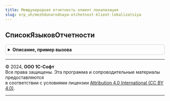 ```yaml
---
title: Международная отчетность клиент локализация
slug: erp_uh/mezhdunarodnaya-otchetnost-klient-lokalizatsiya
---
```



## СписокЯзыковОтчетности
<details style="margin: 1em 0; padding: 0.5em; border: 1px solid #ccc; border-radius: 6px;">

<summary style="font-weight: bold; cursor: pointer;">Описание, пример вызова</summary>

```bsl

// Дополняет список кодов языков для выбора в финансовых отчетах
// Параметры:
//  КодыЯзыков - СписокЗначений - список языко отчетности, доступных для выбора пользователю.
//
//Пример:
//КодыЯзыков.Добавить("de", "Немецкий");
//КодыЯзыков.Добавить("it", "Итальянский");
//
Процедура СписокЯзыковОтчетности(КодыЯзыков) Экспорт
```

Пример вызова
```bsl
МеждународнаяОтчетностьКлиентЛокализация.СписокЯзыковОтчетности(КодыЯзыков) 
```
</details>

---

© 2024, **ООО 1С-Софт**  
Все права защищены. Эта программа и сопроводительные материалы предоставляются  
в соответствии с условиями лицензии [Attribution 4.0 International (CC BY 4.0)](https://creativecommons.org/licenses/by/4.0/legalcode).

---
